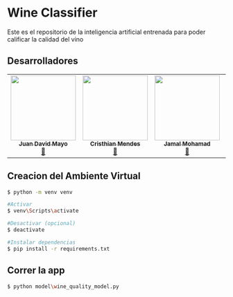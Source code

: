 # Wine Classifier
Este es el repositorio de la inteligencia artificial entrenada para poder calificar la calidad del vino

## Desarrolladores
<table align="center">
    <tbody>
        <tr>
            <td align="center"><a href="https://github.com/C102002" rel="nofollow"><img src="https://avatars.githubusercontent.com/u/116277334?v=4" width="150px;" alt="" style="max-width:100%;"><br><sub><b>Juan David Mayo</b></sub></a><br><a href="" title="Commits"><g-emoji class="g-emoji" alias="book" fallback-src="https://github.githubassets.com/images/icons/emoji/unicode/1f4d6.png">📖</g-emoji></a></td>
            <td align="center"><a href="https://github.com/Cris27M" rel="nofollow"><img src="https://avatars.githubusercontent.com/u/145819828?v=4" width="150px;" alt="" style="max-width:100%;"><br><sub><b>Cristhian Mendes</b></sub></a><br><a href="" title="Commits"><g-emoji class="g-emoji" alias="book" fallback-src="https://github.githubassets.com/images/icons/emoji/unicode/1f4d6.png">📖</g-emoji></a></td>
            <td align="center"><a href="https://github.com/jamer1215" rel="nofollow"><img src="https://avatars.githubusercontent.com/u/145820049?v=4" width="150px;" alt="" style="max-width:100%;"><br><sub><b>Jamal Mohamad</b></sub></a><br><a href="" title="Commits"><g-emoji class="g-emoji" alias="book" fallback-src="https://github.githubassets.com/images/icons/emoji/unicode/1f4d6.png">📖</g-emoji></a></td>
            <td align="center"><a href="https://github.com/Gabsousa2203" rel="nofollow"><img src="https://avatars.githubusercontent.com/u/147444025?v=4" width="150px;" alt="" style="max-width:100%;"><br><sub><b>Gabriel De Sousa</b></sub></a><br><a href="" title="Commits"><g-emoji class="g-emoji" alias="book" fallback-src="https://github.githubassets.com/images/icons/emoji/unicode/1f4d6.png">📖</g-emoji></a></td>
        </tr>
    </tbody>
</table>

## Creacion del Ambiente Virtual

```bash
$ python -m venv venv

#Activar
$ venv\Scripts\activate

#Desactivar (opcional)
$ deactivate

#Instalar dependencias
$ pip install -r requirements.txt
```

## Correr la app

```bash
$ python model\wine_quality_model.py
```
